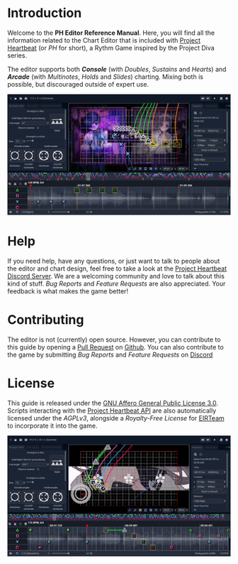 # Introduction

Welcome to the **PH Editor Reference Manual**. Here, you will find all the information related to the Chart Editor that is included with [Project Heartbeat](https://ph.eirteam.moe/) (or *PH* for short), a Rythm Game inspired by the Project Diva series.

The editor supports both ***Console*** (with *Doubles*, *Sustains* and *Hearts*) and ***Arcade*** (with *Multinotes*, *Holds* and *Slides*) charting. Mixing both is possible, but discouraged outside of expert use.

![A screenshot of the Editor, while selecting some notes](media/screenshots/selecting_notes.png)

# Help
If you need help, have any questions, or just want to talk to people about the editor and chart design, feel free to take a look at the [Project Heartbeat Discord Server](https://discord.gg/project-heartbeat-640872911678341130). We are a welcoming community and love to talk about this kind of stuff.
*Bug Reports* and *Feature Requests* are also appreciated. Your feedback is what makes the game better!

# Contributing
The editor is not (currently) open source. However, you can contribute to this guide by opening a [Pull Request](https://github.com/LinoBigatti/ph-editor-reference/pulls) on [Github](https://github.com/LinoBigatti/ph-editor-reference). You can also contribute to the game by submitting *Bug Reports* and *Feature Requests* on [Discord](https://discord.gg/project-heartbeat-640872911678341130)

# License
This guide is released under the [GNU Affero General Public License 3.0](https://www.gnu.org/licenses/agpl-3.0.txt). Scripts interacting with the [Project Heartbeat API](./developer/scripts_and_expressions/scripts.md) are also automatically licensed under the *AGPLv3*, alongside a *Royalty-Free License* for [EIRTeam](https://ph.eirteam.moe/contact) to incorporate it into the game.

![A screenshot of the Editor, while arranging a sustain and some doubles](media/screenshots/arranging_sustain.png)
